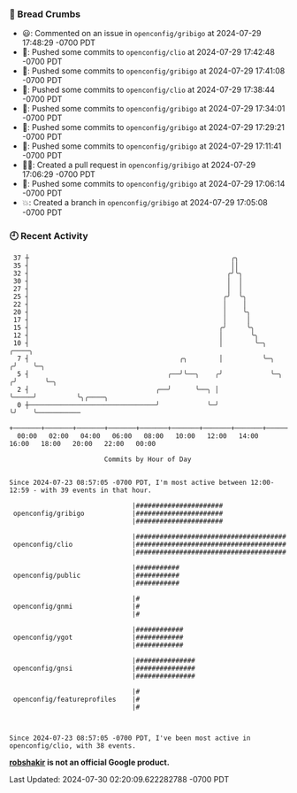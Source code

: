 ### 🍞 Bread Crumbs

 * 😃: Commented on an issue in `openconfig/gribigo` at 2024-07-29 17:48:29 -0700 PDT
 * 🚢: Pushed some commits to `openconfig/clio` at 2024-07-29 17:42:48 -0700 PDT
 * 🚢: Pushed some commits to `openconfig/gribigo` at 2024-07-29 17:41:08 -0700 PDT
 * 🚢: Pushed some commits to `openconfig/clio` at 2024-07-29 17:38:44 -0700 PDT
 * 🚢: Pushed some commits to `openconfig/gribigo` at 2024-07-29 17:34:01 -0700 PDT
 * 🚢: Pushed some commits to `openconfig/gribigo` at 2024-07-29 17:29:21 -0700 PDT
 * 🚢: Pushed some commits to `openconfig/gribigo` at 2024-07-29 17:11:41 -0700 PDT
 * ✍🏼: Created a pull request in `openconfig/gribigo` at 2024-07-29 17:06:29 -0700 PDT
 * 🚢: Pushed some commits to `openconfig/gribigo` at 2024-07-29 17:06:14 -0700 PDT
 * 💥: Created a branch in `openconfig/gribigo` at 2024-07-29 17:05:08 -0700 PDT

### 🕘 Recent Activity
```
 37 ┼                                                   ╭╮
 35 ┤                                                   ││
 32 ┤                                                  ╭╯╰╮
 30 ┤                                                  │  │
 27 ┤                                                  │  │
 25 ┤                                                 ╭╯  ╰╮
 22 ┤                                                 │    │
 20 ┤                                                 │    ╰╮
 17 ┤                                                 │     │
 15 ┤                                                ╭╯     ╰╮
 12 ┤                                                │       ╰╮
 10 ┤                                                │        ╰─╮           ╭────╮
  7 ┤                                      ╭╮        │          ╰─╮        ╭╯    ╰─╮
  5 ┤                                   ╭──╯╰──╮    ╭╯            ╰─╮     ╭╯       ╰─╮
  2 ┤                                ╭──╯      ╰──╮ │               ╰─────╯          ╰╮╭────╮
  0 ┼────────────────────────────────╯            ╰─╯                                 ╰╯    ╰───────────
    +───────+───────+───────+───────+───────+───────+───────+───────+───────+───────+───────+───────+────
  00:00   02:00   04:00   06:00   08:00   10:00   12:00   14:00   16:00   18:00   20:00   22:00   00:00   

						Commits by Hour of Day


Since 2024-07-23 08:57:05 -0700 PDT, I'm most active between 12:00-12:59 - with 39 events in that hour.

```



```
                               |######################
 openconfig/gribigo            |######################
                               |######################

                               |######################################
 openconfig/clio               |######################################
                               |######################################

                               |###########
 openconfig/public             |###########
                               |###########

                               |#
 openconfig/gnmi               |#
                               |#

                               |############
 openconfig/ygot               |############
                               |############

                               |###############
 openconfig/gnsi               |###############
                               |###############

                               |#
 openconfig/featureprofiles    |#
                               |#



Since 2024-07-23 08:57:05 -0700 PDT, I've been most active in openconfig/clio, with 38 events.

```
**[robshakir](mailto:robjs@google.com) is not an official Google product.**  


Last Updated: 2024-07-30 02:20:09.622282788 -0700 PDT
